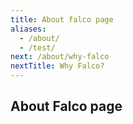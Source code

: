 ```yaml
---
title: About falco page
aliases:
  - /about/
  - /test/
next: /about/why-falco
nextTitle: Why Falco?
---
```


## About Falco page

